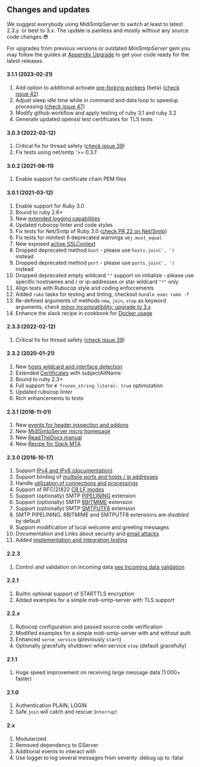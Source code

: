 ## Changes and updates

We suggest everybody using MidiSmtpServer to switch at least to latest 2.3.y. or best to 3.x. The update is painless and mostly without any source code changes :sunglasses:

For upgrades from previous versions or outdated _MiniSmtpServer_ gem you may follow the guides at [Appendix Upgrade](https://midi-smtp-server.readthedocs.io/appendix_upgrade/) to get your code ready for the latest releases.


#### 3.1.1 (2023-02-21)

1. Add option to additional activate [pre-forking workers](https://midi-smtp-server.readthedocs.io/feature_load_balancing/#pre-forking) (beta) ([check issue 42](https://github.com/4commerce-technologies-AG/midi-smtp-server/issues/42))
2. Adjust sleep idle time while in command and data loop to speedup processing ([check issue 47](https://github.com/4commerce-technologies-AG/midi-smtp-server/issues/47))
3. Modify github workflow and apply testing of ruby 3.1 and ruby 3.2
4. Generate updated openssl test certificates for TLS tests


#### 3.0.3 (2022-02-12)

1. Critical fix for thread safety ([check issue 39](https://github.com/4commerce-technologies-AG/midi-smtp-server/issues/39))
2. Fix tests using net/smtp '>= 0.3.1'


#### 3.0.2 (2021-06-11)

1. Enable support for certificate chain PEM files


#### 3.0.1 (2021-03-12)

1. Enable support for Ruby 3.0
2. Bound to ruby 2.6+
3. New [extended logging capabilities](https://midi-smtp-server.readthedocs.io/feature_logging/)
4. Updated rubocop linter and code styles
5. Fix tests for Net/Smtp of Ruby 3.0 ([check PR 22 on Net/Smtp](https://github.com/ruby/net-smtp/pull/22))
6. Fix tests for minitest 6 deprecated warnings `obj.must_equal`
7. New exposed [active SSLContext](https://midi-smtp-server.readthedocs.io/feature_encryption/#expose-active-sslcontext)
8. Dropped deprecated method `host` - please use `hosts.join(', ')` instead
9. Dropped deprecated method `port` - please use `ports.join(', ')` instead
10. Dropped deprecated empty wildcard `""` support on initialize - please use specific hostnames and / or ip-addresses or star wildcard `"*"` only
11. Align tests with Rubocop style and coding enforcements
12. Added `rake` tasks for testing and linting, checkout `bundle exec rake -T`
13. Re-defined arguments of methods `new`, `join`, `stop` as keyword arguments, check [minor incompatibility: upgrade to 3.x](https://midi-smtp-server.readthedocs.io/appendix_upgrade/#upgrade-to-3x)
14. Enhance the slack recipe in cookbook for [Docker usage](https://github.com/4commerce-technologies-AG/midi-smtp-server/tree/master/cookbook/recipe-slack)


#### 2.3.3 (2022-02-12)

1. Critical fix for thread safety ([check issue 39](https://github.com/4commerce-technologies-AG/midi-smtp-server/issues/39))


#### 2.3.2 (2020-01-21)

1. New [hosts wildcard and interface detection](https://midi-smtp-server.readthedocs.io/instantiate/#hosts-wildcard-interface-detection)
2. Extended [Certificates](https://midi-smtp-server.readthedocs.io/feature_encryption/#certificates) with subjectAltName
3. Bound to ruby 2.3+
4. Full support for `# frozen_string_literal: true` optimization
5. Updated rubocop linter
6. Rich enhancements to tests


#### 2.3.1 (2018-11-01)

1. New [events for header inspection and addons](https://midi-smtp-server.readthedocs.io/using_events/#adding-and-testing-headers)
2. New [MidiSmtpServer micro homepage](https://4commerce-technologies-ag.github.io/midi-smtp-server/)
3. New [ReadTheDocs manual](https://midi-smtp-server.readthedocs.io/)
4. New [Recipe for Slack MTA](https://midi-smtp-server.readthedocs.io/cookbook_recipe_slack_mta/)


#### 2.3.0 (2018-10-17)

1. Support [IPv4 and IPv6 (documentation)](https://midi-smtp-server.readthedocs.io/instantiate/#ipv4-and-ipv6-ready)
2. Support binding of [multiple ports and hosts / ip addresses](https://midi-smtp-server.readthedocs.io/instantiate/#ports-and-addresses)
3. Handle [utilization of connections and processings](https://midi-smtp-server.readthedocs.io/feature_load_balancing/)
4. Support of RFC(2)822 [CR LF modes](https://midi-smtp-server.readthedocs.io/feature_cr_lf_modes/)
5. Support (optionally) SMTP [PIPELINING](https://tools.ietf.org/html/rfc2920) extension
6. Support (optionally) SMTP [8BITMIME](https://midi-smtp-server.readthedocs.io/feature_8bitmime_smtputf8/) extension
7. Support (optionally) SMTP [SMTPUTF8](https://midi-smtp-server.readthedocs.io/feature_8bitmime_smtputf8/) extension
8. SMTP PIPELINING, 8BITMIME and SMTPUTF8 extensions are _disabled_ by default
9. Support modification of local welcome and greeting messages
10. Documentation and Links about security and [email attacks](https://midi-smtp-server.readthedocs.io/appendix_security/#attacks-on-email-communication)
11. Added [implementation and integration testing](https://github.com/4commerce-technologies-AG/midi-smtp-server#reliable-code)


#### 2.2.3

1. Control and validation on incoming data [see Incoming data validation](https://midi-smtp-server.readthedocs.io/using_events/#incoming-data-validation)


#### 2.2.1

1. Builtin optional support of STARTTLS encryption
2. Added examples for a simple midi-smtp-server with TLS support


#### 2.2.x

1. Rubocop configuration and passed source code verification
2. Modified examples for a simple midi-smtp-server with and without auth
3. Enhanced `serve_service` (previously `start`)
4. Optionally gracefully shutdown when service `stop` (default gracefully)


#### 2.1.1

1. Huge speed improvement on receiving large message data (1.000+ faster)


#### 2.1.0

1. Authentication PLAIN, LOGIN
2. Safe `join` will catch and rescue `Interrupt`


#### 2.x

1. Modularized
2. Removed dependency to GServer
3. Additional events to interact with
4. Use logger to log several messages from severity :debug up to :fatal

<br>
